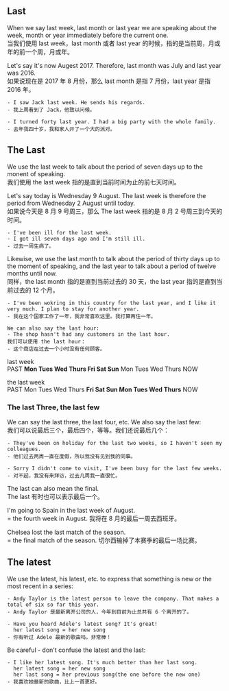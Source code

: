 ## Last
When we say last week, last month or last year we are speaking about the week, month or year immediately before the current one.  
当我们使用 last week，last month 或者 last year 的时候，指的是当前周，月或年的前一个周，月或年。

Let's say it's now Augest 2017. Therefore, last month was July and last year was 2016.  
如果说现在是 2017 年 8 月份，那么 last month 是指 7 月份，last year 是指 2016 年。
```
- I saw Jack last week. He sends his regards.
- 我上周看到了 Jack，他致以问候。

- I turned forty last year. I had a big party with the whole family.
- 去年我四十岁，我和家人开了一个大的派对。
```

## The Last
We use the last week to talk about the period of seven days up to the monent of speaking.  
我们使用 the last week 指的是直到当前时间为止的前七天时间。

Let's say today is Wednesday 9 August. The last week is therefore the period from Wednesday 2 August until today.  
如果说今天是 8 月 9 号周三，那么 The last week 指的是 8 月 2 号周三到今天的时间。

```
- I've been ill for the last week.
- I got ill seven days ago and I'm still ill.
- 过去一周生病了。
```

Likewise, we use the last month to talk about the period of thirty days up to the moment of speaking, and the last year to talk about a period of twelve months until now.  
同样，the last month 指的是直到当前过去的 30 天，the last year 指的是直到当前过去的 12 个月。

```
- I've been wokring in this country for the last year, and I like it very much. I plan to stay for another year.
- 我在这个国家工作了一年，我非常喜欢这里。我打算再住一年。

We can also say the last hour:
- The shop hasn't had any customers in the last hour.
我们可以使用 the last hour：
- 这个商店在过去一个小时没有任何顾客。
```

last week  
PAST **Mon Tues Wed Thurs Fri Sat Sun** Mon Tues Wed Thurs NOW

the last week  
PAST Mon Tues Wed Thurs **Fri Sat Sun Mon Tues Wed Thurs** NOW

### The last Three, the last few
We can say the last three, the last four, etc. We also say the last few:  
我们可以说最后三个，最后四个，等等。我们还说最后几个：
```
- They've been on holiday for the last two weeks, so I haven't seen my colleagues.
- 他们过去两周一直在度假，所以我没有见到我的同事。

- Sorry I didn't come to visit, I've been busy for the last few weeks.
- 对不起，我没有来拜访，过去几周我一直很忙。
```

The last can also mean the final.  
The last 有时也可以表示最后一个。

I'm going to Spain in the last week of August.  
= the fourth week in August.
我将在 8 月的最后一周去西班牙。

Chelsea lost the last match of the season.  
= the final match of the season.
切尔西输掉了本赛季的最后一场比赛。

## The latest
We use the latest, his latest, etc. to express that something is new or the most recent in a series:  
```
- Andy Taylor is the latest person to leave the company. That makes a total of six so far this year.
- Andy Taylor 是最新离开公司的人，今年到目前为止总共有 6 个离开的了。

- Have you heard Adele's latest song? It's great!
  her latest song = her new song
- 你有听过 Adele 最新的歌曲吗，非常棒！
```

Be careful - don't confuse the latest and the last:
```
- I like her latest song. It's much better than her last song.
  her latest song = her new song
  her last song = her previous song(the one before the new one)
- 我喜欢她最新的歌曲，比上一首更好。
```